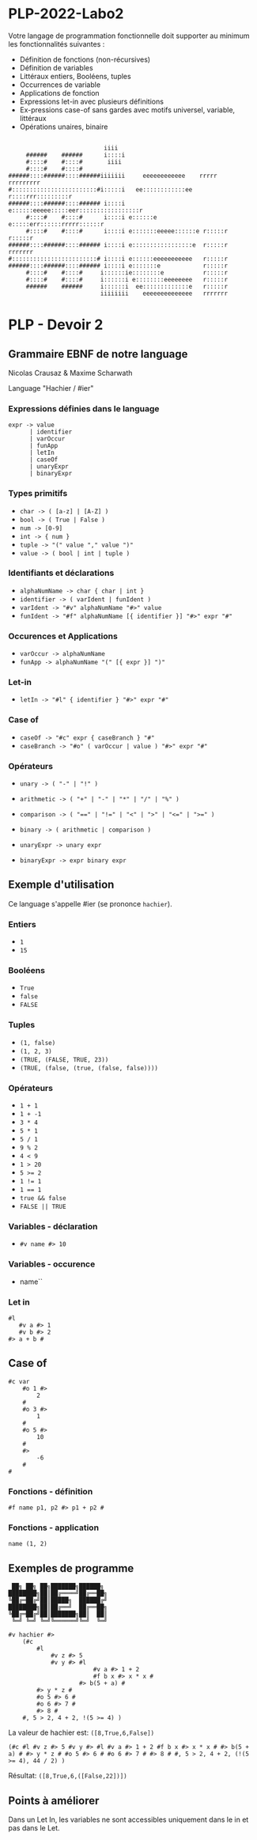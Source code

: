# PLP-2022-Labo2

Votre langage de programmation fonctionnelle doit supporter au minimum les
fonctionnalités suivantes :
- Définition de fonctions (non-récursives)
- Définition de variables
- Littéraux entiers, Booléens, tuples
- Occurrences de variable
- Applications de fonction 
- Expressions let-in avec plusieurs définitions
- Ex-pressions case-of sans gardes avec motifs universel, variable, littéraux
- Opérations unaires, binaire
```

                           iiii                                          
     ######    ######      i::::i                                         
     #::::#    #::::#       iiii                                          
     #::::#    #::::#                                                     
######::::######::::######iiiiiii     eeeeeeeeeeee    rrrrr   rrrrrrrrr   
#::::::::::::::::::::::::#i:::::i   ee::::::::::::ee  r::::rrr:::::::::r  
######::::######::::###### i::::i  e::::::eeeee:::::eer:::::::::::::::::r 
     #::::#    #::::#      i::::i e::::::e     e:::::err::::::rrrrr::::::r
     #::::#    #::::#      i::::i e:::::::eeeee::::::e r:::::r     r:::::r
######::::######::::###### i::::i e:::::::::::::::::e  r:::::r     rrrrrrr
#::::::::::::::::::::::::# i::::i e::::::eeeeeeeeeee   r:::::r            
######::::######::::###### i::::i e:::::::e            r:::::r            
     #::::#    #::::#     i::::::ie::::::::e           r:::::r            
     #::::#    #::::#     i::::::i e::::::::eeeeeeee   r:::::r            
     ######    ######     i::::::i  ee:::::::::::::e   r:::::r            
                          iiiiiiii    eeeeeeeeeeeeee   rrrrrrr 
```
# PLP - Devoir 2
## Grammaire EBNF de notre language

Nicolas Crausaz & Maxime Scharwath

Language "Hachier / #ier"

### Expressions définies dans le language
```
expr -> value
      | identifier
      | varOccur
      | funApp
      | letIn
      | caseOf
      | unaryExpr
      | binaryExpr
```
### Types primitifs
- ``char -> ( [a-z] | [A-Z] )``
- ``bool -> ( True | False )``
- ``num -> [0-9]``
- ``int -> { num }``
- ``tuple -> "(" value "," value ")"``
- ``value -> ( bool | int | tuple )``

### Identifiants et déclarations
- ``alphaNumName -> char { char | int }``
- ``identifier -> ( varIdent | funIdent )``
- ``varIdent -> "#v" alphaNumName "#>" value``
- ``funIdent -> "#f" alphaNumName [{ identifier }] "#>" expr "#"``

### Occurences et Applications
- ``varOccur -> alphaNumName``
- ``funApp -> alphaNumName "(" [{ expr }] ")"``

### Let-in
- ``letIn -> "#l" { identifier } "#>" expr "#"``

### Case of
- ``caseOf -> "#c" expr { caseBranch } "#"``
- ``caseBranch -> "#o" ( varOccur | value ) "#>" expr "#"``


### Opérateurs

- ``unary -> ( "-" | "!" )``
- ``arithmetic -> ( "+" | "-" | "*" | "/" | "%" )``
- ``comparison -> ( "==" | "!=" | "<" | ">" | "<=" | ">=" )``
- ``binary -> ( arithmetic | comparison )``

- ``unaryExpr -> unary expr``
- ``binaryExpr -> expr binary expr``


## Exemple d'utilisation

Ce language s'appelle #ier (se prononce `hachier`).


### Entiers
- ``1``
- ``15``

### Booléens
- ``True``
- ``false``
- ``FALSE``

### Tuples

- ``(1, false)``
- ``(1, 2, 3)``
- ``(TRUE, (FALSE, TRUE, 23))``
- ``(TRUE, (false, (true, (false, false))))``

### Opérateurs
- ``1 + 1``
- ``1 + -1``
- ``3 * 4``
- ``5 * 1``
- ``5 / 1``
- ``9 % 2``
- ``4 < 9``
- ``1 > 20``
- ``5 >= 2``
- ``1 != 1``
- ``1 == 1``
- ``true && false``
- ``FALSE || TRUE``

### Variables - déclaration
- ``#v name #> 10``

### Variables - occurence
- name``

### Let in
```
#l 
   #v a #> 1 
   #v b #> 2 
#> a + b #
````

## Case of
```
#c var 
    #o 1 #> 
        2 
    #
    #o 3 #> 
        1 
    #
    #o 5 #> 
        10 
    # 
    #> 
        -6 
    # 
#
```

### Fonctions - définition

``#f name p1, p2 #> p1 + p2 #``


### Fonctions - application

``name (1, 2)``

## Exemples de programme
```
 ██╗ ██╗ ██╗███████╗██████╗ 
████████╗██║██╔════╝██╔══██╗
╚██╔═██╔╝██║█████╗  ██████╔╝
████████╗██║██╔══╝  ██╔══██╗
╚██╔═██╔╝██║███████╗██║  ██║
 ╚═╝ ╚═╝ ╚═╝╚══════╝╚═╝  ╚═╝

#v hachier #>
    (#c 
        #l
            #v z #> 5
            #v y #> #l
                        #v a #> 1 + 2
                        #f b x #> x * x #
                    #> b(5 + a) #
        #> y * z #
        #o 5 #> 6 #
        #o 6 #> 7 #
        #> 8 #
    #, 5 > 2, 4 + 2, !(5 >= 4) )
```
La valeur de hachier est: ``([8,True,6,False])``


``(#c #l #v z #> 5 #v y #> #l #v a #> 1 + 2 #f b x #> x * x # #> b(5 + a) # #> y * z # #o 5 #> 6 # #o 6 #> 7 # #> 8 # #, 5 > 2, 4 + 2, (!(5 >= 4), 44 / 2) )``

Résultat: ``([8,True,6,([False,22])])``


## Points à améliorer

Dans un Let In, les variables ne sont accessibles uniquement dans le in et pas dans le Let.
